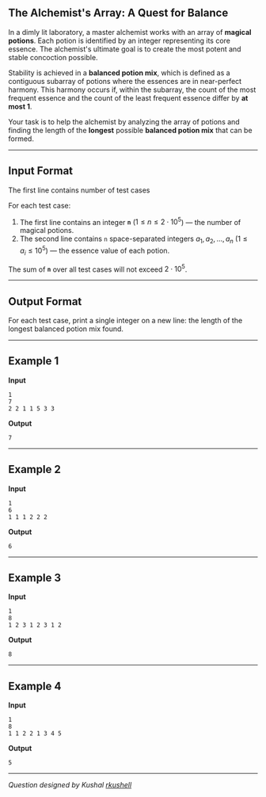 ## The Alchemist's Array: A Quest for Balance

In a dimly lit laboratory, a master alchemist works with an array of **magical potions**. Each potion is identified by an integer representing its core essence. The alchemist's ultimate goal is to create the most potent and stable concoction possible.

Stability is achieved in a **balanced potion mix**, which is defined as a contiguous subarray of potions where the essences are in near-perfect harmony. This harmony occurs if, within the subarray, the count of the most frequent essence and the count of the least frequent essence differ by **at most 1**.

Your task is to help the alchemist by analyzing the array of potions and finding the length of the **longest** possible **balanced potion mix** that can be formed.

-----

## Input Format

The first line contains number of test cases

For each test case:

1. The first line contains an integer **`n`** ($1 \le n \le 2 \cdot 10^5$) — the number of magical potions.  
2. The second line contains `n` space-separated integers $a_1, a_2, \dots, a_n$ ($1 \le a_i \le 10^5$) — the essence value of each potion.  

The sum of **`n`** over all test cases will not exceed $2 \cdot 10^5$.

-----

## Output Format

For each test case, print a single integer on a new line: the length of the longest balanced potion mix found.

-----

## Example 1

**Input**

```
1
7
2 2 1 1 5 3 3
```

**Output**

```
7
```

-----

## Example 2

**Input**

```
1
6
1 1 1 2 2 2
```

**Output**

```
6
```

-----

## Example 3

**Input**

```
1
8
1 2 3 1 2 3 1 2
```

**Output**

```
8
```

-----

## Example 4

**Input**

```
1
8
1 1 2 2 1 3 4 5
```

**Output**

```
5
```

-----

*Question designed by Kushal [rkushell](https://github.com/rkushell)*